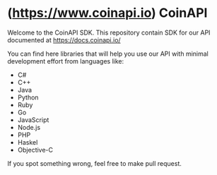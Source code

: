 # (https://www.coinapi.io) CoinAPI

Welcome to the CoinAPI SDK. This repository contain SDK for our API documented at https://docs.coinapi.io/ 

You can find here libraries that will help you use our API with minimal development effort from languages like:
 * C#
 * C++
 * Java
 * Python
 * Ruby
 * Go
 * JavaScript
 * Node.js
 * PHP
 * Haskel
 * Objective-C

If you spot something wrong, feel free to make pull request.
